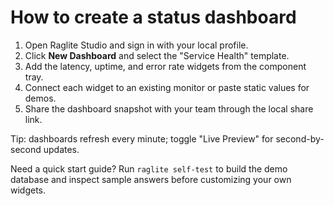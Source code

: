 # How to create a status dashboard

1. Open Raglite Studio and sign in with your local profile.
2. Click **New Dashboard** and select the "Service Health" template.
3. Add the latency, uptime, and error rate widgets from the component tray.
4. Connect each widget to an existing monitor or paste static values for demos.
5. Share the dashboard snapshot with your team through the local share link.

Tip: dashboards refresh every minute; toggle "Live Preview" for second-by-second updates.

Need a quick start guide? Run `raglite self-test` to build the demo database and
inspect sample answers before customizing your own widgets.
